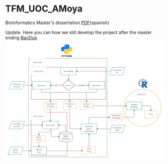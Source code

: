 # TFM_UOC_AMoya
Bioinformatics Master's dissertation [PDF](https://github.com/albamgarces/TFM_UOC_AMoya/blob/main/memoria/AlbaMoyaGarces_MemoriaFinal.pdf)(spanish)

Update. Here you can how we still develop the project after the master ending [BacDup](https://github.com/JFsanchezherrero/BacDup.git)
![Workflow](workflow.png)

